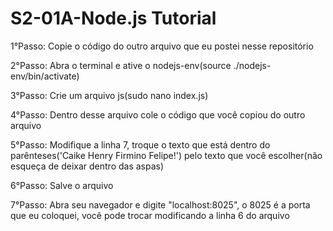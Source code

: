 # S2-01A-Node.js Tutorial
1°Passo: Copie o código do outro arquivo que eu postei nesse repositório

2°Passo: Abra o terminal e ative o nodejs-env(source ./nodejs-env/bin/activate)

3°Passo: Crie um arquivo js(sudo nano index.js)

4°Passo: Dentro desse arquivo cole o código que você copiou do outro arquivo

5°Passo: Modifique a linha 7, troque o texto que está dentro do parênteses('Caike Henry Firmino Felipe!') pelo texto que você escolher(não esqueça de deixar dentro das aspas)

6°Passo: Salve o arquivo

7°Passo: Abra seu navegador e digite "localhost:8025", o 8025 é a porta que eu coloquei, você pode trocar modificando a linha 6 do arquivo
